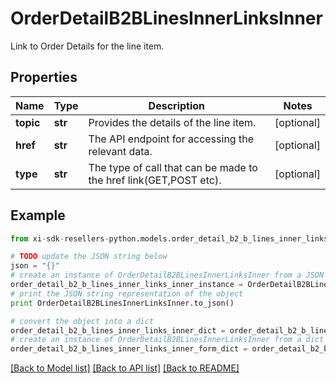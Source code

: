 # OrderDetailB2BLinesInnerLinksInner

Link to Order Details for the line item.

## Properties

Name | Type | Description | Notes
------------ | ------------- | ------------- | -------------
**topic** | **str** | Provides the details of the line item. | [optional] 
**href** | **str** | The API endpoint for accessing the relevant data. | [optional] 
**type** | **str** | The type of call that can be made to the href link(GET,POST etc). | [optional] 

## Example

```python
from xi-sdk-resellers-python.models.order_detail_b2_b_lines_inner_links_inner import OrderDetailB2BLinesInnerLinksInner

# TODO update the JSON string below
json = "{}"
# create an instance of OrderDetailB2BLinesInnerLinksInner from a JSON string
order_detail_b2_b_lines_inner_links_inner_instance = OrderDetailB2BLinesInnerLinksInner.from_json(json)
# print the JSON string representation of the object
print OrderDetailB2BLinesInnerLinksInner.to_json()

# convert the object into a dict
order_detail_b2_b_lines_inner_links_inner_dict = order_detail_b2_b_lines_inner_links_inner_instance.to_dict()
# create an instance of OrderDetailB2BLinesInnerLinksInner from a dict
order_detail_b2_b_lines_inner_links_inner_form_dict = order_detail_b2_b_lines_inner_links_inner.from_dict(order_detail_b2_b_lines_inner_links_inner_dict)
```
[[Back to Model list]](../README.md#documentation-for-models) [[Back to API list]](../README.md#documentation-for-api-endpoints) [[Back to README]](../README.md)



